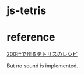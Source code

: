 # **js-tetris**



# reference

[200行で作るテトリスのレシピ](http://coderecipe.jp/recipe/iHjJBJx9Si/)

But no sound is implemented.